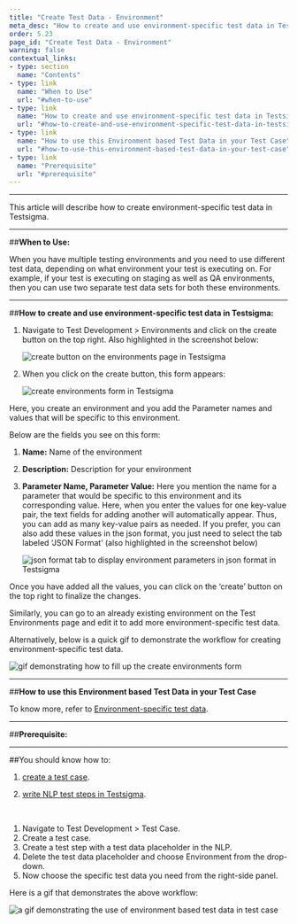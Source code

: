 ```yaml
---
title: "Create Test Data - Environment"
meta_desc: "How to create and use environment-specific test data in Testsigma"
order: 5.23
page_id: "Create Test Data - Environment"
warning: false
contextual_links:
- type: section
  name: "Contents"
- type: link
  name: "When to Use"
  url: "#when-to-use"
- type: link
  name: "How to create and use environment-specific test data in Testsigma"
  url: "#how-to-create-and-use-environment-specific-test-data-in-testsigma"
- type: link
  name: "How to use this Environment based Test Data in your Test Case"
  url: "#how-to-use-this-environment-based-test-data-in-your-test-case"
- type: link
  name: "Prerequisite"
  url: "#prerequisite"
---
```


---

This article will describe how to create environment-specific test data in Testsigma.

---
##**When to Use:**

When you have multiple testing environments and you need to use different test data, depending on what environment your test is executing on. For example, if your test is executing on staging as well as QA environments, then you can use two separate test data sets for both these environments.


---
##**How to create and use environment-specific test data in Testsigma:**


  1. Navigate to Test Development > Environments and click on the create button on the top right. Also highlighted in the screenshot below:
  
     ![ create button on the environments page in Testsigma](https://docs.testsigma.com/images/create-environment-data/create-button-environments-page.png)

  2. When you click on the create button, this form appears:

     ![ create environments form in Testsigma](https://s3.amazonaws.com/static-docs.testsigma.com/new_images/test-data/create-environment-data/create-environments-form.png)
  
  Here, you create an environment and you add the Parameter names and values that will be specific to this environment.

Below are the fields you see on this form:

1. **Name:** Name of the environment
2. **Description:** Description for your environment
3. **Parameter Name, Parameter Value:** Here you mention the name for a parameter that would be specific to this environment and its corresponding value. Here, when you enter the values for one key-value pair, the text fields for adding another will automatically appear. Thus, you can add as many key-value pairs as needed. If you prefer, you can also add these values in the json format, you just need to select the tab labeled ‘JSON Format’ (also highlighted in the screenshot below) 

   ![json format tab to display environment parameters in json format in Testsigma](https://s3.amazonaws.com/static-docs.testsigma.com/new_images/test-data/create-environment-data/json-format-tab-environment-parameters.png)

Once you have added all the values, you can click on the ‘create’ button on the top right to finalize the changes.

Similarly, you can go to an already existing environment on the Test Environments page and edit it to add more environment-specific test data.

Alternatively, below is a quick gif to demonstrate the workflow for creating environment-specific test data.

   ![gif demonstrating how to fill up the create environments form](https://s3.amazonaws.com/static-docs.testsigma.com/new_images/test-data/create-environment-data/create-environment-form-fillup.gif)

---
##**How to use this Environment based Test Data in your Test Case**

To know more, refer to [Environment-specific test data](https://testsigma.com/docs/test-data/types/environment/).

---
##**Prerequisite:**

---
##You should know how to:

1.  [create a test case](https://testsigma.com/docs/test-cases/manage/add-edit-delete/).

2.  [write NLP test steps in Testsigma](https://testsigma.com/docs/test-cases/step-types/natural-language/).

&emsp;
1. Navigate to Test Development > Test Case.
2. Create a test case.
3. Create a test step with a test data placeholder in the NLP. 
4. Delete the test data placeholder and choose Environment from the drop-down.
5. Now choose the specific test data you need from the right-side panel.

Here is a gif that demonstrates the above workflow:

 ![ a gif demonstrating the use of environment based test data in test case](https://s3.amazonaws.com/static-docs.testsigma.com/new_images/test-data/create-environment-data/gif-use-environment-based-test-data-in-test-case.gif)
